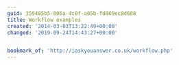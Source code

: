 ```yaml
---
guid: 359405b5-806a-4c0f-a05b-fd869ec8d688
title: Workflow examples
created: '2014-03-03T13:22:49+00:00'
changed: '2019-09-24T14:43:27+00:00'


bookmark_of: 'http://iaskyouanswer.co.uk/workflow.php'
---
```




